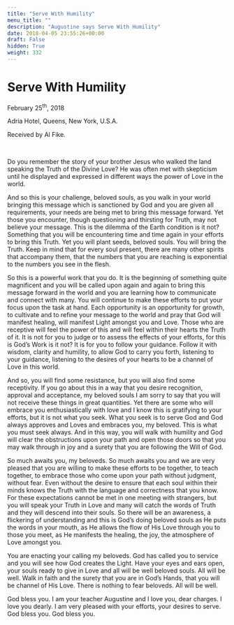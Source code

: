 ```yaml
---
title: "Serve With Humility"
menu_title: ""
description: "Augustine says Serve With Humility"
date: 2018-04-05 23:55:26+00:00
draft: False
hidden: True
weight: 332
---
```

# Serve With Humility

February 25<sup>th</sup>, 2018

Adria Hotel, Queens, New York, U.S.A.

Received by Al Fike.

 

Do you remember the story of your brother Jesus who walked the land speaking the Truth of the Divine Love?  He was often met with skepticism until he displayed and expressed in different ways the power of Love in the world.

And so this is your challenge, beloved souls, as you walk in your world bringing this message which is sanctioned by God and you are given all requirements, your needs are being met to bring this message forward. Yet those you encounter, though questioning and thirsting for Truth, may not believe your message. This is the dilemma of the Earth condition is it not? Something that you will be encountering time and time again in your efforts to bring this Truth. Yet you will plant seeds, beloved souls. You will bring the Truth. Keep in mind that for every soul present, there are many other spirits that accompany them, that the numbers that you are reaching is exponential to the numbers you see in the flesh.

So this is a powerful work that you do. It is the beginning of something quite magnificent and you will be called upon again and again to bring this message forward in the world and you are learning how to communicate and connect with many. You will continue to make these efforts to put your focus upon the task at hand. Each opportunity is an opportunity for growth, to cultivate and to refine your message to the world and pray that God will manifest healing, will manifest Light amongst you and Love. Those who are receptive will feel the power of this and will feel within their hearts the Truth of it. It is not for you to judge or to assess the effects of your efforts, for this is God’s Work is it not? It is for you to follow your guidance. Follow it with wisdom, clarity and humility, to allow God to carry you forth, listening to your guidance, listening to the desires of your hearts to be a channel of Love in this world.

And so, you will find some resistance, but you will also find some receptivity. If you go about this in a way that you desire recognition, approval and acceptance, my beloved souls I am sorry to say that you will not receive these things in great quantities. Yet there are some who will embrace you enthusiastically with love and I know this is gratifying to your efforts, but it is not what you seek. What you seek is to serve God and God always approves and Loves and embraces you, my beloved. This is what you must seek always.  And in this way, you will walk with humility and God will clear the obstructions upon your path and open those doors so that you may walk through in joy and a surety that you are following the Will of God. 

So much awaits you, my beloveds. So much awaits you and we are very pleased that you are willing to make these efforts to be together, to teach together, to embrace those who come upon your path without judgment, without fear. Even without the desire to ensure that each soul within their minds knows the Truth with the language and correctness that you know.  For these expectations cannot be met in one meeting with strangers, but you will speak your Truth in Love and many will catch the words of Truth and they will descend into their souls. So there will be an awareness, a flickering of understanding and this is God’s doing beloved souls as He puts the words in your mouth, as He allows the flow of His Love through you to those you meet, as He manifests the healing, the joy, the atmosphere of Love amongst you.

You are enacting your calling my beloveds. God has called you to service and you will see how God creates the Light. Have your eyes and ears open, your souls ready to give in Love and all will be well beloved souls. All will be well. Walk in faith and the surety that you are in God’s Hands, that you will be channel of His Love. There is nothing to fear beloveds. All will be well.

God bless you. I am your teacher Augustine and I love you, dear charges. I love you dearly. I am very pleased with your efforts, your desires to serve. God bless you. God bless you.

